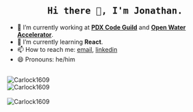 <h2 align="center"><samp>Hi there 👋, I'm Jonathan.</samp></h2>

- 🔭 I’m currently working at **<a href="https://pdxcodeguild.com/">PDX Code Guild</a>** and **<a href="https://openwatervc.com/">Open Water Accelerator</a>**.
- 🌱 I’m currently learning **React**.
- 📫 How to reach me: [email](mailto:https://mail.google.com/mail/u/0/), [linkedin](https://www.linkedin.com/in/jonathan-yates-297130195/)
- 😄 Pronouns: he/him

<br />
<img align="center" src="https://github-readme-stats.vercel.app/api?username=Carlock1609&show_icons=true&count_private=true" alt="Carlock1609" />
<br />  
<img align="left" src="https://github-readme-stats.vercel.app/api/top-langs/?username=Carlock1609&layout=compact&hide=html" alt="Carlock1609" />
<br />
<br />
<img align="left" src="https://github-readme-stats.vercel.app/api/wakatime?username=Carlock1609" alt="Carlock1609" />
